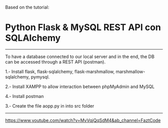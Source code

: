 Based on the tutorial:

# Python Flask & MySQL REST API con SQLAlchemy

---------------------------------------------------------------------------------------------------------------------------------------
To have a database connected to our local server and in the end, the DB can be accessed through a REST API (postman).


1.- Install flask, flask-sqlalchemy, flask-marshmallow, marshmallow-sqlalchemy, pymysql.

2.- Install XAMPP to allow interaction between phpMyAdmin and MySQL

4.- Install postman

3.- Create the file aopp.py in into src folder


-----------------------------------------------------------------------------------------------------------------------------------------

https://www.youtube.com/watch?v=MvVqjQqSdM4&ab_channel=FaztCode